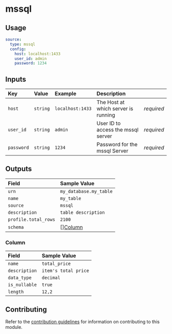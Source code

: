 # mssql

## Usage
```yaml
source:
  type: mssql
  config:
    host: localhost:1433
    user_id: admin
    password: 1234
```
## Inputs
| Key | Value | Example | Description |    |
| :-- | :---- | :------ | :---------- | :- |
| `host` | `string` | `localhost:1433` | The Host at which server is running | *required* |
| `user_id` | `string` | `admin` | User ID to access the mssql server| *required* |
| `password` | `string` | `1234` | Password for the mssql Server | *required* |

## Outputs
| Field | Sample Value |
| :---- | :---- |
| `urn` | `my_database.my_table` |
| `name` | `my_table` |
| `source` | `mssql` |
| `description` | `table description` |
| `profile.total_rows` | `2100` |
| `schema` | [][Column](#column) |

### Column
| Field | Sample Value |
| :---- | :---- |
| `name` | `total_price` |
| `description` | `item's total price` |
| `data_type` | `decimal` |
| `is_nullable` | `true` |
| `length` | `12,2` |

## Contributing
Refer to the [contribution guidelines](../../../docs/contribute/guide.md#adding-a-new-extractor) for information on contributing to this module.
